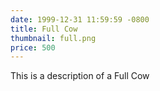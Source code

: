 ```yaml
---
date: 1999-12-31 11:59:59 -0800
title: Full Cow
thumbnail: full.png
price: 500
---
```


This is a description of a Full Cow
